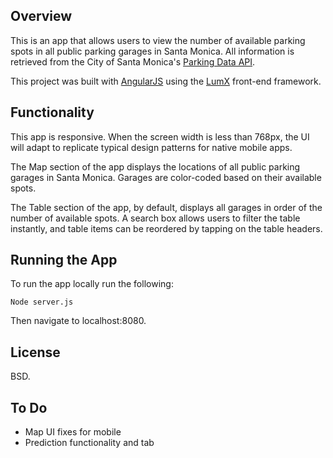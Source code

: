 ## Overview ##

This is an app that allows users to view the number of available parking spots in all public parking garages in Santa Monica. All information is retrieved from the City of Santa Monica's [Parking Data API](https://parking.api.smgov.net/).

This project was built with [AngularJS](https://angularjs.org/) using the [LumX](http://ui.lumapps.com/) front-end framework.

## Functionality ##

This app is responsive. When the screen width is less than 768px, the UI will adapt to replicate typical design patterns for native mobile apps.

The Map section of the app displays the locations of all public parking garages in Santa Monica. Garages are color-coded based on their available spots.

The Table section of the app, by default, displays all garages in order of the number of available spots. A search box allows users to filter the table instantly, and table items can be reordered by tapping on the table headers.

## Running the App ##

To run the app locally run the following:
```
Node server.js
```
Then navigate to localhost:8080.


## License ##

BSD.

## To Do ##

- Map UI fixes for mobile
- Prediction functionality and tab
